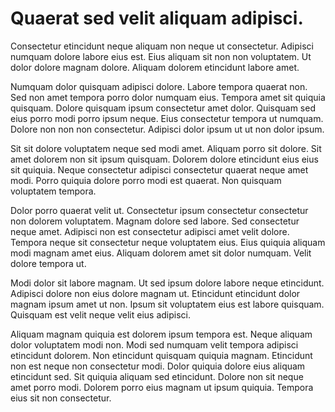 # Quaerat sed velit aliquam adipisci.

Consectetur etincidunt neque aliquam non neque ut consectetur. Adipisci numquam dolore labore eius est. Eius aliquam sit non non voluptatem. Ut dolor dolore magnam dolore. Aliquam dolorem etincidunt labore amet.

Numquam dolor quisquam adipisci dolore. Labore tempora quaerat non. Sed non amet tempora porro dolor numquam eius. Tempora amet sit quiquia quisquam. Dolore quisquam ipsum consectetur amet dolor. Quisquam sed eius porro modi porro ipsum neque. Eius consectetur tempora ut numquam. Dolore non non non consectetur. Adipisci dolor ipsum ut ut non dolor ipsum.

Sit sit dolore voluptatem neque sed modi amet. Aliquam porro sit dolore. Sit amet dolorem non sit ipsum quisquam. Dolorem dolore etincidunt eius eius sit quiquia. Neque consectetur adipisci consectetur quaerat neque amet modi. Porro quiquia dolore porro modi est quaerat. Non quisquam voluptatem tempora.

Dolor porro quaerat velit ut. Consectetur ipsum consectetur consectetur non dolorem voluptatem. Magnam dolore sed labore. Sed consectetur neque amet. Adipisci non est consectetur adipisci amet velit dolore. Tempora neque sit consectetur neque voluptatem eius. Eius quiquia aliquam modi magnam amet eius. Aliquam dolorem amet sit dolor numquam. Velit dolore tempora ut.

Modi dolor sit labore magnam. Ut sed ipsum dolore labore neque etincidunt. Adipisci dolore non eius dolore magnam ut. Etincidunt etincidunt dolor magnam ipsum amet ut non. Ipsum sit voluptatem eius est labore quisquam. Quisquam est velit neque velit eius adipisci.

Aliquam magnam quiquia est dolorem ipsum tempora est. Neque aliquam dolor voluptatem modi non. Modi sed numquam velit tempora adipisci etincidunt dolorem. Non etincidunt quisquam quiquia magnam. Etincidunt non est neque non consectetur modi. Dolor quiquia dolore eius aliquam etincidunt sed. Sit quiquia aliquam sed etincidunt. Dolore non sit neque amet porro modi. Dolorem porro eius magnam ut ipsum quiquia. Tempora eius sit non consectetur.

